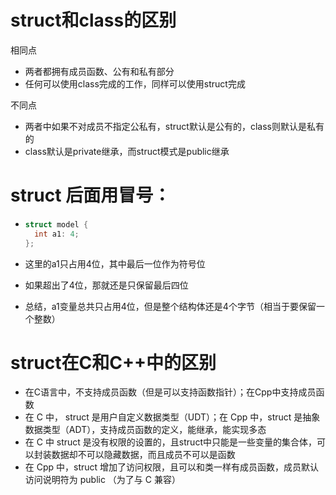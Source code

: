 # struct和class的区别

相同点

- 两者都拥有成员函数、公有和私有部分 
- 任何可以使用class完成的工作，同样可以使用struct完成



不同点

- 两者中如果不对成员不指定公私有，struct默认是公有的，class则默认是私有的
- class默认是private继承，而struct模式是public继承



# struct 后面用冒号：

- ```cpp
  struct model {
    int a1: 4;  
  };
  ```

- 这里的a1只占用4位，其中最后一位作为符号位

- 如果超出了4位，那就还是只保留最后四位

- 总结，a1变量总共只占用4位，但是整个结构体还是4个字节（相当于要保留一个整数）





# struct在C和C++中的区别

- 在C语言中，不支持成员函数（但是可以支持函数指针）；在Cpp中支持成员函数
- 在 C 中， struct 是用户自定义数据类型（UDT）；在 Cpp 中，struct 是抽象数据类型（ADT），支持成员函数的定义，能继承，能实现多态
- 在 C 中  struct 是没有权限的设置的，且struct中只能是一些变量的集合体，可以封装数据却不可以隐藏数据，而且成员不可以是函数
- 在 Cpp 中，struct 增加了访问权限，且可以和类一样有成员函数，成员默认访问说明符为 public （为了与 C 兼容）